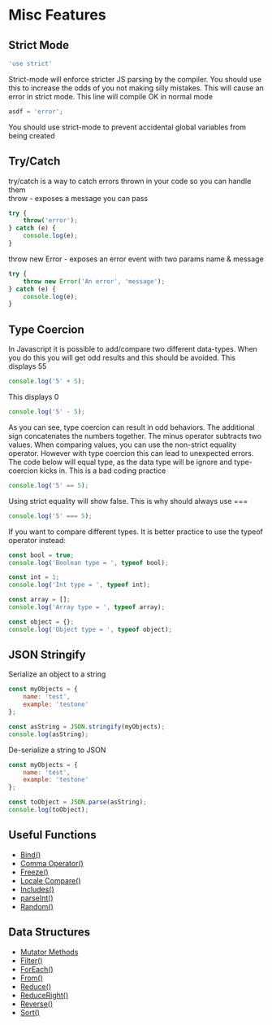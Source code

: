 
# Misc Features 

## Strict Mode

```javascript
'use strict'
```

Strict-mode will enforce stricter JS parsing by the compiler.  You should use this to increase the odds of you not making silly mistakes.  This will cause an error in strict mode.  This line will compile OK in normal mode

```javascript
asdf = 'error';
```
You should use strict-mode to prevent accidental global variables from being created

## Try/Catch

try/catch is a way to catch errors thrown in your code so you can handle them  
throw - exposes a message you can pass  

```javascript
try {
    throw('error');
} catch (e) {
    console.log(e);
}
```

throw new Error - exposes an error event with two params name & message
```javascript
try {
    throw new Error('An error', 'message');
} catch (e) {
    console.log(e);
}
```

## Type Coercion

In Javascript it is possible to add/compare two different data-types.  When you do this you will get odd results and this should be avoided.  This displays 55

```javascript
console.log('5' + 5);
```

This displays 0

```javascript
console.log('5' - 5);
```

As you can see, type coercion can result in odd behaviors.  The additional sign concatenates the numbers together.  The minus operator subtracts two values.  When comparing values, you can use the non-strict equality operator.  However with type coercion this can lead to unexpected errors.   The code below will equal type, as the data type will be ignore and type-coercion kicks in.  This is a bad coding practice

```javascript
console.log('5' == 5);
```

Using strict equality will show false.  This is why should always use ===

```javascript
console.log('5' === 5);
```

If you want to compare different types.  It is better practice to use the typeof operator instead:

```javascript
const bool = true;
console.log('Boolean type = ', typeof bool);
```

```javascript
const int = 1;
console.log('Int type = ', typeof int);
```

```javascript
const array = [];
console.log('Array type = ', typeof array);
```

```javascript
const object = {};
console.log('Object type = ', typeof object);
```

## JSON Stringify

Serialize an object to a string
```javascript
const myObjects = {
    name: 'test',
    example: 'testone'
};

const asString = JSON.stringify(myObjects);
console.log(asString);
```
De-serialize a string to JSON
```javascript
const myObjects = {
    name: 'test',
    example: 'testone'
};

const toObject = JSON.parse(asString);
console.log(toObject);
```

## Useful Functions

-   [Bind()](https://developer.mozilla.org/en-US/docs/Web/JavaScript/Reference/Global_objects/Function/bind)
-   [Comma Operator()](https://developer.mozilla.org/en-US/docs/Web/JavaScript/Reference/Operators/Comma_Operator)
-   [Freeze()](https://developer.mozilla.org/en-US/docs/Web/JavaScript/Reference/Global_Objects/Object/freeze)
-   [Locale Compare()](https://developer.mozilla.org/en-US/docs/Web/JavaScript/Reference/Global_Objects/String/localeCompare)
-   [Includes()](https://developer.mozilla.org/en-US/docs/Web/JavaScript/Reference/Global_Objects/String/includes)
-   [parseInt()](https://developer.mozilla.org/en-US/docs/Web/JavaScript/Reference/Global_Objects/parseInt)
-   [Random()](https://developer.mozilla.org/en-US/docs/Web/JavaScript/Reference/Global_Objects/Math/random)

##  Data Structures

-   [Mutator Methods](https://developer.mozilla.org/en-US/docs/Web/JavaScript/Reference/Global_Objects/Array#Mutator_methods)
-   [Filter()](https://developer.mozilla.org/en-US/docs/Web/JavaScript/Reference/Global_Objects/Array/filter)
-   [ForEach()](https://developer.mozilla.org/en-US/docs/Web/JavaScript/Reference/Global_Objects/Array/forEach)
-   [From()](https://developer.mozilla.org/en-US/docs/Web/JavaScript/Reference/Global_Objects/Array/from)
-   [Reduce()](https://developer.mozilla.org/en-US/docs/Web/JavaScript/Reference/Global_Objects/Array/Reduce)
-   [ReduceRight()](https://developer.mozilla.org/en-US/docs/Web/JavaScript/Reference/Global_Objects/Array/ReduceRight)
-   [Reverse()](https://developer.mozilla.org/en-US/docs/Web/JavaScript/Reference/Global_Objects/Array/reverse)
-   [Sort()](https://developer.mozilla.org/en-US/docs/Web/JavaScript/Reference/Global_Objects/Array/sort)